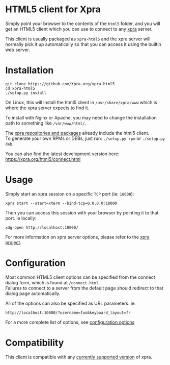 # HTML5 client for Xpra

Simply point your browser to the contents of the `html5` folder,
and you will get an HTML5 client which you can use to connect to
any [xpra](https://github.com/Xpra-org/xpra) server.

This client is usually packaged as `xpra-html5`
and the xpra server will normally pick it up automatically
so that you can access it using the builtin web server.

# Installation

```
git clone https://github.com/Xpra-org/xpra-html5
cd xpra-html5
./setup.py install
```

On Linux, this will install the html5 client in `/usr/share/xpra/www` which is where the xpra server expects to find it.

To install with Nginx or Apache, you may need to change the installation path to something like `/var/www/html/`.

The [xpra repositories and packages](https://github.com/Xpra-org/xpra/wiki/Download) already include the html5 client.  
To generate your own RPMs or DEBs, just run: `./setup.py rpm` or `./setup.py deb`.

You can also find the latest development version here: https://xpra.org/html5/connect.html

# Usage

Simply start an xpra session on a specific `TCP` port (ie: `10000`):

```
xpra start --start=xterm --bind-tcp=0.0.0.0:10000
```

Then you can access this session with your browser by pointing it to that port. ie locally:

```
xdg-open http://localhost:10000/
```

For more information on xpra server options, please refer to the [xpra project](https://github.com/Xpra-org/xpra).

# Configuration

Most common HTML5 client options can be specified from the connect dialog
form, which is found at `/connect.html`.\
Failures to connect to a server from the default page should redirect to that dialog page automatically.

All of the options can also be specified as URL parameters. ie:

```
http://localhost:10000/?username=foo&keyboard_layout=fr
```

For a more complete list of options, see [configuration options](./docs/Configuration.md)

# Compatibility

This client is compatible with any [currently supported version](https://github.com/Xpra-org/xpra/wiki/Versions) of xpra.
